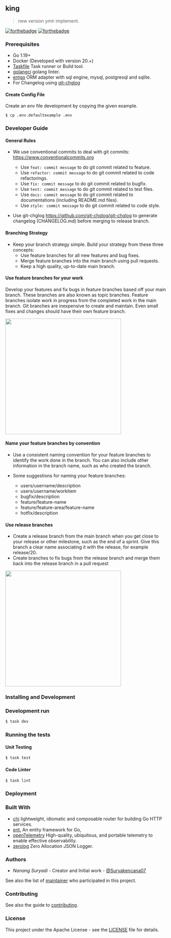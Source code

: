 ## king

> new version ymir implement.

[![forthebadge](https://forthebadge.com/images/badges/made-with-go.svg)](https://forthebadge.com) [![forthebadge](https://forthebadge.com/images/badges/built-with-love.svg)](https://forthebadge.com)

### Prerequisites

- Go 1.19+
- Docker (Developed with version 20.+)
- [Taskfile](https://taskfile.dev/) Task runner or Build tool.
- [golangci](https://golangci-lint.run/usage/install/) golang linter.
- [entgo](https://entgo.io/) ORM adapter with sql engine, mysql, postgresql and sqlite.
- For Changelog using [git-chglog](https://github.com/git-chglog/git-chglog)

#### Create Config File

Create an env file development by copying the given example.

```
$ cp .env.defaultexample .env
```

### Developer Guide

#### General Rules

- We use conventional commits to deal with git commits: https://www.conventionalcommits.org

  - Use `feat: commit message` to do git commit related to feature.
  - Use `refactor: commit message` to do git commit related to code refactorings.
  - Use `fix: commit message` to do git commit related to bugfix.
  - Use `test: commit message` to do git commit related to test files.
  - Use `docs: commit message` to do git commit related to documentations (including README.md files).
  - Use `style: commit message` to do git commit related to code style.

- Use git-chglog https://github.com/git-chglog/git-chglog to generate changelog (CHANGELOG.md) before merging to release
  branch.

#### Branching Strategy

- Keep your branch strategy simple. Build your strategy from these three concepts:
  - Use feature branches for all new features and bug fixes.
  - Merge feature branches into the main branch using pull requests.
  - Keep a high quality, up-to-date main branch.

#### Use feature branches for your work

Develop your features and fix bugs in feature branches based off your main branch. These branches are also known as
topic branches. Feature branches isolate work in progress from the completed work in the main branch. Git branches are
inexpensive to create and maintain. Even small fixes and changes should have their own feature branch.

<p align="left"><img src="./featurebranching.png" width="360"></p>

#### Name your feature branches by convention

- Use a consistent naming convention for your feature branches to identify the work done in the branch. You can also
  include other information in the branch name, such as who created the branch.

- Some suggestions for naming your feature branches:
  - users/username/description
  - users/username/workitem
  - bugfix/description
  - feature/feature-name
  - feature/feature-area/feature-name
  - hotfix/description

#### Use release branches

- Create a release branch from the main branch when you get close to your release or other milestone, such as the end of
  a sprint. Give this branch a clear name associating it with the release, for example release/20.
- Create branches to fix bugs from the release branch and merge them back into the release branch in a pull request

<p align="left"><img src="./releasebranching_release.png" width="360"></p>

### Installing and Development

### Development run

```bash
$ task dev
```

### Running the tests

#### Unit Testing

```bash
$ task test
```

#### Code Linter

```bash
$ task lint
```

### Deployment

### Built With

- [chi](https://github.com/go-chi/chi) lightweight, idiomatic and composable router for building Go HTTP services.
- [ent.](https://entgo.io/) An entity framework for Go,
- [openTelemetry](https://opentelemetry.io/) High-quality, ubiquitous, and portable telemetry to enable effective
  observability.
- [zerolog](https://github.com/rs/zerolog) Zero Allocation JSON Logger.

### Authors

- _Nanang Suryadi_ - Creator and Initial work - [@Suryakencana07](https://github.com/suryakencana007)

See also the list of [maintainer](MAINTAINER) who participated in this project.

### Contributing

See also the guide to [contributing](CONTRIBUTING).

### License

This project under the Apache License - see the [LICENSE](LICENSE) file for details.

